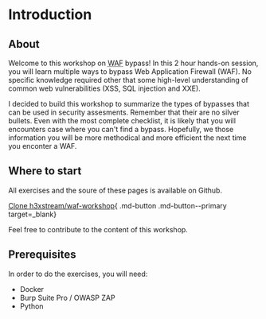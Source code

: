 # Introduction

## About

Welcome to this workshop on <abbr title="Web Application Firewall">WAF</abbr> bypass! In this 2 hour hands-on session, you will learn multiple ways to bypass Web Application Firewall (WAF). No specific knowledge required other that some high-level understanding of common web vulnerabilities (XSS, SQL injection and XXE).

I decided to build this workshop to summarize the types of bypasses that can be used in security assesments. Remember that their are no silver bullets. Even with the most complete checklist, it is likely that you will encounters case where you can't find a bypass. Hopefully, we those information you will be more methodical and more efficient the next time you enconter a WAF.

## Where to start

All exercises and the soure of these pages is available on Github.

[Clone h3xstream/waf-workshop](https://github.com/h3xstream/waf-workshop/){ .md-button .md-button--primary target=_blank}

Feel free to contribute to the content of this workshop.

## Prerequisites

In order to do the exercises, you will need:

 - Docker
 - Burp Suite Pro / OWASP ZAP
 - Python
